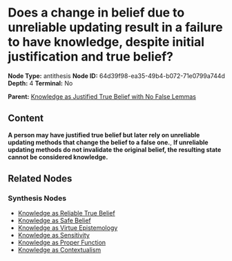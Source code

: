 # Does a change in belief due to unreliable updating result in a failure to have knowledge, despite initial justification and true belief?

**Node Type:** antithesis
**Node ID:** 64d39f98-ea35-49b4-b072-71e0799a744d
**Depth:** 4
**Terminal:** No

**Parent:** [Knowledge as Justified True Belief with No False Lemmas](knowledge-as-justified-true-belief-with-no-false-lemmas-synthesis-c21c0b62-dd29-49bf-a010-c913e09d82e1.md)

## Content

**A person may have justified true belief but later rely on unreliable updating methods that change the belief to a false one.**, **If unreliable updating methods do not invalidate the original belief, the resulting state cannot be considered knowledge.**

## Related Nodes

### Synthesis Nodes

- [Knowledge as Reliable True Belief](knowledge-as-reliable-true-belief-synthesis-7bd8eac3-e408-49f1-88d0-dd814d6fc2b5.md)
- [Knowledge as Safe Belief](knowledge-as-safe-belief-synthesis-1efefbd3-169c-49d9-bd28-18c93af6f731.md)
- [Knowledge as Virtue Epistemology](knowledge-as-virtue-epistemology-synthesis-aa81430b-3eab-4553-b3af-cb4a3b468f35.md)
- [Knowledge as Sensitivity](knowledge-as-sensitivity-synthesis-5ce64707-3522-4144-96c5-df06193ba1f0.md)
- [Knowledge as Proper Function](knowledge-as-proper-function-synthesis-fe4bfaf6-11f0-4a2a-b5cf-973e6ea632a8.md)
- [Knowledge as Contextualism](knowledge-as-contextualism-synthesis-a83456db-1024-4ee4-90ac-abfa15aa736b.md)
